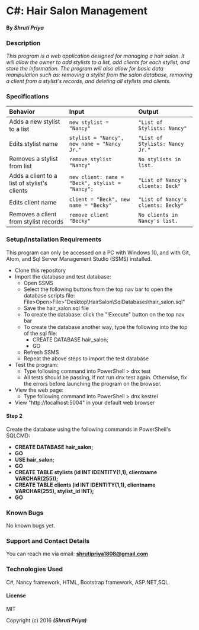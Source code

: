 # C#: Hair Salon Management
#### By _Shruti Priya_

### Description
_This program is a web application designed for managing a hair salon. It will allow the owner to add stylists to a list, add clients for each stylist, and store the information. The program will also allow for basic data manipulation such as: removing a stylist from the salon database, removing a client from a stylist's records, and deleting all stylists and clients._

### Specifications
| Behavior | Input | Output |
|:---  | :---  | :----  |
|Adds a new stylist to a list| `new stylist = "Nancy"`| `"List of Stylists: Nancy"`|
|Edits stylist name| `stylist = "Nancy", new name = "Nancy Jr."`| `"List of Stylists: Nancy Jr."`|
|Removes a stylist from list| `remove stylist "Nancy"`| `No stylists in list.`|
|Adds a client to a list of stylist's clients| `new client: name = "Beck", stylist = "Nancy";`| `"List of Nancy's clients: Beck"`|
|Edits client name| `client = "Beck", new name = "Becky"`| `"List of Nancy's clients: Becky"`|
|Removes a client from stylist records| `remove client "Becky"`| `No clients in Nancy's list.`|


### Setup/Installation Requirements
This program can only be accessed on a PC with Windows 10, and with Git, Atom, and Sql Server Management Studio (SSMS) installed.

* Clone this repository
* Import the database and test database:
  * Open SSMS
  * Select the following buttons from the top nav bar to open the database scripts file: File>Open>File>"Desktop\HairSalon\SqlDatabases\hair_salon.sql"
  * Save the hair_salon.sql file
  * To create the database: click the "!Execute" button on the top nav bar
  * To create the database another way, type the following into the top of the sql file:
    * CREATE DATABASE hair_salon;
    * GO
  * Refresh SSMS
  * Repeat the above steps to import the test database
* Test the program:
  * Type following command into PowerShell > dnx test
  * All tests should be passing, if not run dnx test again. Otherwise, fix the errors before launching the program on the browser.
* View the web page:
  * Type following command into PowerShell > dnx kestrel
* View "http://localhost:5004" in your default web browser

#### Step 2

Create the database using the following commands in PowerShell's SQLCMD:

* **CREATE DATABASE hair_salon;**
* **GO**
* **USE hair_salon;**
* **GO**
* **CREATE TABLE stylists (id INT IDENTITY(1,1), clientname VARCHAR(255));**
* **CREATE TABLE clients (id INT IDENTITY(1,1), clientname VARCHAR(255), stylist_id INT);**
* **GO**

### Known Bugs
No known bugs yet.

### Support and Contact Details
You can reach me via email: **shrutipriya1808@gmail.com**

### Technologies Used
C#, Nancy framework, HTML, Bootstrap framework, ASP.NET,SQL.

#### License
MIT

Copyright (c) 2016 **_(Shruti Priya)_**
